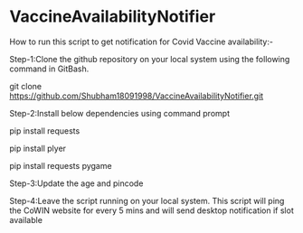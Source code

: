 # VaccineAvailabilityNotifier

How to run this script to get notification for Covid Vaccine availability:-

Step-1:Clone the github repository on your local system using the following command in GitBash.

git clone https://github.com/Shubham18091998/VaccineAvailabilityNotifier.git

Step-2:Install below dependencies using command prompt

pip install requests

pip install plyer

pip install requests pygame


Step-3:Update the age and pincode 

Step-4:Leave the script running on your local system. This script will ping the CoWIN website for every 5 mins and will send desktop notification if slot available
